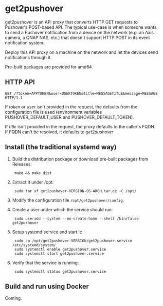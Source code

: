 get2pushover
============

get2pushover is an API proxy that converts HTTP GET requests to Pushover's
POST-based API. The typical use-case is when someone wants to send a Pushover
notification from a device on the network (e.g. an Axis camera, a QNAP NAS,
etc.) that doesn't support HTTP POST in its event notification system. 

Deploy this API proxy on a machine on the network and let the devices send
notifications through it.

Pre-built packages are provided for amd64.


HTTP API
--------
    
    GET /?token=APPTOKEN&user=USERTOKEN&title=MESSAGETITLE&message=MESSAGE HTTP/1.1

If *token* or *user* isn't provided in the request, the defaults from the
configuration file is used (environment variables PUSHOVER_DEFAULT_USER and
PUSHOVER_DEFAULT_TOKEN).

If *title* isn't provided in the request, the proxy defaults to the caller's
FQDN. If FQDN can't be resolved, it defaults to *get2pushover*


Install (the traditional systemd way)
-------------------------------------

1. Build the distribution package or download pre-built packages from Releases:

        make && make dist

2. Extract it under /opt:

        sudo tar xf get2pushover-VERSION-OS-ARCH.tar.gz -C /opt/ 

3. Modify the configuration file `/opt/get2pushover/config`.

4. Create a user under which the service should run:

        sudo useradd --system --no-create-home --shell /bin/false get2pushover

5. Setup systemd service and start it:

        sudo cp /opt/get2pushover-VERSION/get2pushover.service /etc/systemd/system/
        sudo systemctl enable get2pushover.service
        sudo systemctl start get2pushover.service

6. Verify that the service is running:

        sudo systemctl status get2pushover.service


Build and run using Docker
--------------------------

Coming.

